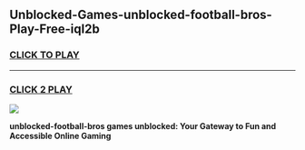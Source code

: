 
## Unblocked-Games-unblocked-football-bros-Play-Free-iql2b
<h3>
<a href="https://premium76.site?title=unblocked-football-bros&ref=21A">CLICK TO PLAY</a></h3>
<hr>

<h3>
<a href="https://premium76.site?title=unblocked-football-bros&ref=21A">CLICK 2 PLAY</a>
  
</h3>

<a href="https://premium76.site?title=unblocked-football-bros&ref=21A"><img src="https://clearcache.store/games.png"></a>


**unblocked-football-bros games unblocked: Your Gateway to Fun and Accessible Online Gaming**
